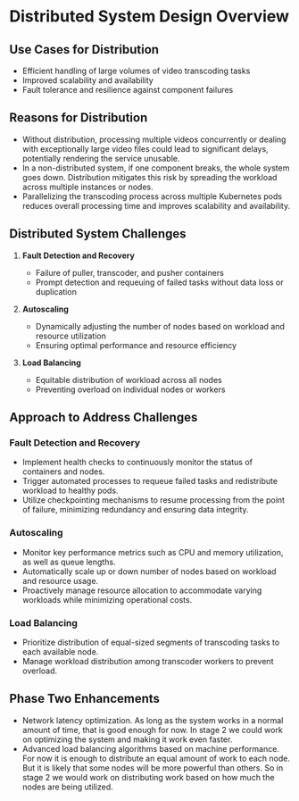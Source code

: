 # Distributed System Design Overview

## Use Cases for Distribution

- Efficient handling of large volumes of video transcoding tasks
- Improved scalability and availability
- Fault tolerance and resilience against component failures

## Reasons for Distribution

- Without distribution, processing multiple videos concurrently or dealing with exceptionally large video files could lead to significant delays, potentially rendering the service unusable.
- In a non-distributed system, if one component breaks, the whole system goes down. Distribution mitigates this risk by spreading the workload across multiple instances or nodes.
- Parallelizing the transcoding process across multiple Kubernetes pods reduces overall processing time and improves scalability and availability.

## Distributed System Challenges

1. **Fault Detection and Recovery**
   - Failure of puller, transcoder, and pusher containers
   - Prompt detection and requeuing of failed tasks without data loss or duplication
   
2. **Autoscaling**
   - Dynamically adjusting the number of nodes based on workload and resource utilization
   - Ensuring optimal performance and resource efficiency
   
3. **Load Balancing**
   - Equitable distribution of workload across all nodes
   - Preventing overload on individual nodes or workers

## Approach to Address Challenges

### Fault Detection and Recovery
- Implement health checks to continuously monitor the status of containers and nodes.
- Trigger automated processes to requeue failed tasks and redistribute workload to healthy pods.
- Utilize checkpointing mechanisms to resume processing from the point of failure, minimizing redundancy and ensuring data integrity.

### Autoscaling
- Monitor key performance metrics such as CPU and memory utilization, as well as queue lengths.
- Automatically scale up or down number of nodes based on workload and resource usage.
- Proactively manage resource allocation to accommodate varying workloads while minimizing operational costs.

### Load Balancing
- Prioritize distribution of equal-sized segments of transcoding tasks to each available node.
- Manage workload distribution among transcoder workers to prevent overload.

## Phase Two Enhancements

- Network latency optimization. As long as the system works in a normal amount of time, that is good enough for now. In stage 2 we could work on optimizing the system and making it work even faster.
- Advanced load balancing algorithms based on machine performance. For now it is enough to distribute an equal amount of work to each node. But it is likely that some nodes will be more powerful than others. So in stage 2 we would work on distributing work based on how much the nodes are being utilized.
